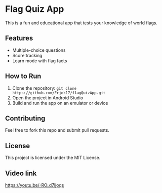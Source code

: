 # Flag Quiz App

This is a fun and educational app that tests your knowledge of world flags.

## Features
- Multiple-choice questions
- Score tracking
- Learn mode with flag facts

## How to Run
1. Clone the repository: `git clone https://github.com/Erjok17/flagQuizApp.git`
2. Open the project in Android Studio
3. Build and run the app on an emulator or device

## Contributing
Feel free to fork this repo and submit pull requests.

## License
This project is licensed under the MIT License.

## Video link 
https://youtu.be/-RO_d7ljoqs